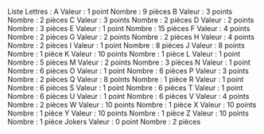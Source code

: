 Liste Lettres :
 A	Valeur : 1 point	Nombre : 9 pièces
 B	Valeur : 3 points	Nombre : 2 pièces
 C	Valeur : 3 points	Nombre : 2 pièces
 D	Valeur : 2 points	Nombre : 3 pièces
 E	Valeur : 1 point	Nombre : 15 pièces
 F	Valeur : 4 points	Nombre : 2 pièces
 G	Valeur : 2 points	Nombre : 2 pièces
 H	Valeur : 4 points	Nombre : 2 pièces
 I	Valeur : 1 point	Nombre : 8 pièces
 J	Valeur : 8 points	Nombre : 1 pièce
 K	Valeur : 10 points	Nombre : 1 pièce
 L	Valeur : 1 point	Nombre : 5 pièces
 M	Valeur : 2 points	Nombre : 3 pièces
 N	Valeur : 1 point	Nombre : 6 pièces
 O	Valeur : 1 point	Nombre : 6 pièces
 P	Valeur : 3 points	Nombre : 2 pièces
 Q	Valeur : 8 points	Nombre : 1 pièce
 R	Valeur : 1 point	Nombre : 6 pièces
 S	Valeur : 1 point	Nombre : 6 pièces
 T	Valeur : 1 point	Nombre : 6 pièces
 U	Valeur : 1 point	Nombre : 6 pièces
 V	Valeur : 4 points	Nombre : 2 pièces
 W	Valeur : 10 points	Nombre : 1 pièce
 X	Valeur : 10 points	Nombre : 1 pièce
 Y	Valeur : 10 points	Nombre : 1 pièce
 Z	Valeur : 10 points	Nombre : 1 pièce
 Jokers	Valeur : 0 point	Nombre : 2 pièces
